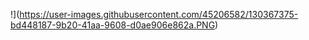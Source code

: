 
!](https://user-images.githubusercontent.com/45206582/130367375-bd448187-9b20-41aa-9608-d0ae906e862a.PNG)
